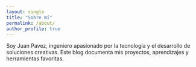 ```yaml
---
layout: single
title: "Sobre mí"
permalink: /about/
author_profile: true
---
```


Soy Juan Pavez, ingeniero apasionado por la tecnología y el desarrollo de soluciones creativas. Este blog documenta mis proyectos, aprendizajes y herramientas favoritas.
